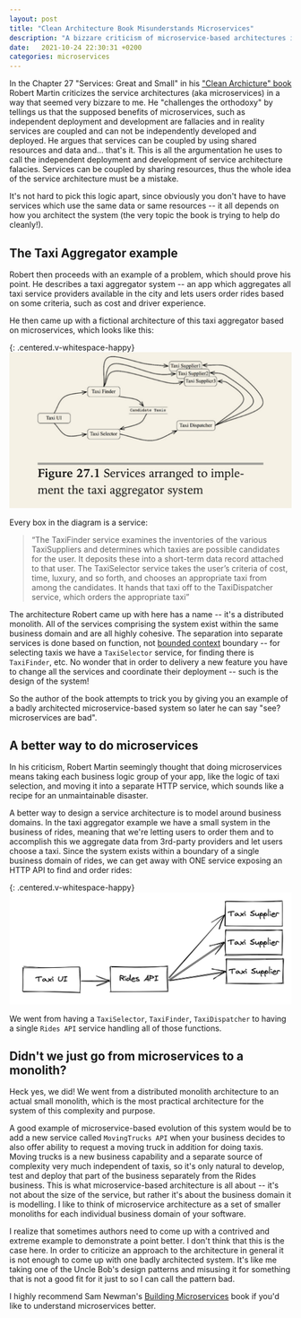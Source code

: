 ```yaml
---
layout: post
title: "Clean Architecture Book Misunderstands Microservices"
description: "A bizzare criticism of microservice-based architectures in the Clean Architecture book by Robert Martin"
date:   2021-10-24 22:30:31 +0200
categories: microservices
---
```

In the Chapter 27 "Services: Great and Small" in his ["Clean Archicture" book](https://www.amazon.com/Clean-Architecture-Craftsmans-Software-Structure/dp/0134494164) Robert Martin criticizes the service architectures (aka microservices) in a way that seemed very bizzare to me. He "challenges the orthodoxy" by tellings us that the supposed benefits of microservices, such as independent deployment and development are fallacies and in reality services are coupled and can not be independently developed and deployed. He argues that services can be coupled by using shared resources and data and... that's it. This is all the argumentation he uses to call the independent deployment and development of service architecture falacies. Services can be coupled by sharing resources, thus the whole idea of the service architecture must be a mistake.

It's not hard to pick this logic apart, since obviously you don't have to have services which use the same data or same resources -- it all depends on how you architect the system (the very topic the book is trying to help do cleanly!).

## The Taxi Aggregator example

Robert then proceeds with an example of a problem, which should prove his point. He describes a taxi aggregator system -- an app which aggregates all taxi service providers available in the city and lets users order rides based on some criteria, such as cost and driver experience.

He then came up with a fictional architecture of this taxi aggregator based on microservices, which looks like this:

{: .centered.v-whitespace-happy}
![not secure!](/assets/taxi-aggregator-arch.jpg)

Every box in the diagram is a service:

> “The TaxiFinder service examines the inventories of the various TaxiSuppliers and determines which taxies are possible candidates for the user. It deposits these into a short-term data record attached to that user. The TaxiSelector service takes the user’s criteria of cost, time, luxury, and so forth, and chooses an appropriate taxi from among the candidates. It hands that taxi off to the TaxiDispatcher service, which orders the appropriate taxi”

The architecture Robert came up with here has a name -- it's a distributed monolith. All of the services comprising the system exist within the same business domain and are all highly cohesive. The separation into separate services is done based on function, not [bounded context](https://martinfowler.com/bliki/BoundedContext.html) boundary -- for selecting taxis we have a `TaxiSelector` service, for finding there is `TaxiFinder`, etc. No wonder that in order to delivery a new feature you have to change all the services and coordinate their deployment -- such is the design of the system!

So the author of the book attempts to trick you by giving you an example of a badly architected microservice-based system so later he can say "see? microservices are bad".

## A better way to do microservices

In his criticism, Robert Martin seemingly thought that doing microservices means taking each business logic group of your app, like the logic of taxi selection, and moving it into a separate HTTP service, which sounds like a recipe for an unmaintainable disaster.

A better way to design a service architecture is to model around business domains. In the taxi aggregator example we have a small system in the business of rides, meaning that we're letting users to order them and to accomplish this we aggregate data from 3rd-party providers and let users choose a taxi. Since the system exists within a boundary of a single business domain of rides, we can get away with ONE service exposing an HTTP API to find and order rides:

{: .centered.v-whitespace-happy}
![not secure!](/assets/better-arch.png)

We went from having a `TaxiSelector`, `TaxiFinder`, `TaxiDispatcher` to having a single `Rides API` service handling all of those functions.

## Didn't we just go from microservices to a monolith?

Heck yes, we did! We went from a distributed monolith architecture to an actual small monolith, which is the most practical architecture for the system of this complexity and purpose.

A good example of microservice-based evolution of this system would be to add a new service called `MovingTrucks API` when your business decides to also offer ability to request a moving truck in addition for doing taxis. Moving trucks is a new business capability and a separate source of complexity very much independent of taxis, so it's only natural to develop, test and deploy that part of the business separately from the Rides business. This is what microservice-based architecture is all about -- it's not about the size of the service, but rather it's about the business domain it is modelling. I like to think of microservice architecture as a set of smaller monoliths for each individual business domain of your software.

I realize that sometimes authors need to come up with a contrived and extreme example to demonstrate a point better. I don't think that this is the case here. In order to criticize an approach to the architecture in general it is not enough to come up with one badly architected system. It's like me taking one of the Uncle Bob's design patterns and misusing it for something that is not a good fit for it just to so I can call the pattern bad.

I highly recommend Sam Newman's [Building Microservices](https://samnewman.io/books/building_microservices/) book if you'd like to understand microservices better.